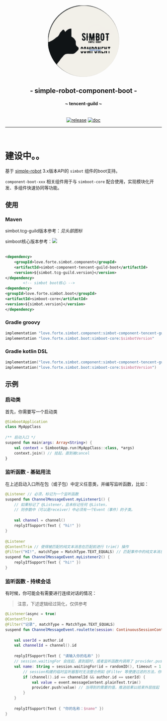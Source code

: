 <div align="center">
    <img src="../.simbot/logo.png" alt="logo" style="width:230px; height:230px; border-radius:50%; " />
    <h2>
        - simple-robot-component-boot -
    </h2>
    <h4>
        ~ tencent-guild ~
    </h4>
    <br />
<a href="https://repo1.maven.org/maven2/love/forte/simbot/component/simbot-component-tencent-guild-boot" target="_blank">
  <img alt="release" src="https://img.shields.io/maven-central/v/love.forte.simbot.component/simbot-component-tencent-guild-boot" /></a>
<a href="https://www.yuque.com/simpler-robot/simpler-robot-doc" target="_blank">
  <img alt="doc" src="https://img.shields.io/badge/doc-yuque-brightgreen" /></a>
<hr />
</div>

<br>

# 建设中。。

基于 [simple-robot](https://github.com/ForteScarlet/simpler-robot) 3.x版本API的 `simbot` 组件的boot支持。

`component-boot-xxx` 相关组件用于与 `simboot-core` 配合使用，实现模块化开发、多组件快速协同等功能。

## 使用

### Maven

simbot.tcg-guild版本参考：*见头部图标*

simboot核心版本参考：![](https://img.shields.io/maven-central/v/love.forte.simbot.boot/simboot-core)

```xml

<dependency>
    <groupId>love.forte.simbot.component</groupId>
    <artifactId>simbot-component-tencent-guild-boot</artifactId>
    <version>${simbot.tcg-guild.version}</version>
</dependency>
        <!-- simbot boot核心 -->
<dependency>
<groupId>love.forte.simbot.boot</groupId>
<artifactId>simboot-core</artifactId>
<version>${simbot.version}</version>
</dependency>
```

### Gradle groovy

```groovy
implementation "love.forte.simbot.component:simbot-component-tencent-guild-boot:$simbotTcgGuildVersion"
implementation "love.forte.simbot.boot:simboot-core:$simbotVersion"
```

### Gradle kotlin DSL

```kotlin
implementation("love.forte.simbot.component:simbot-component-tencent-guild-boot:$simbotTcgGuildVersion")
implementation("love.forte.simbot.boot:simboot-core:$simbotVersion")
```

## 示例

### 启动类

首先，你需要写一个启动类

```kotlin
@SimbootApplication
class MyAppClass

/** 启动入口 */
suspend fun main(args: Array<String>) {
    val context = SimbootApp.run(MyAppClass::class, *args)
    context.join() // 挂起，直到被cancel
}

```

### 监听函数 - 基础用法

在上述启动入口所在包（或子包）中定义任意类，并编写监听函数，比如：

```kotlin
@Listener // 必须，标记为一个监听函数
suspend fun ChannelMessageEvent.myListener1() {
    // 如果标记了 @Listener，且未标记任何 @Listen，
    // 则参数中（可以是receiver）中必须有一个Event（事件）的子类。
    
    val channel = channel() 
    replyIfSupport(Text { "hi!" })
}

@Listener
@ContentTrim // 使得被匹配的纯文本消息在匹配前进行 trim() 操作
@Filter("HI!", matchType = MatchType.TEXT_EQUALS) // 匹配事件中的纯文本消息。
suspend fun ChannelMessageEvent.myListener2() {
    replyIfSupport(Text { "hi!" })
}
```

### 监听函数 - 持续会话

有时候，你可能会有需要进行连续对话的情况：

> 注意，下述逻辑经过简化，仅供参考

```kotlin
@Listener(async = true)
@ContentTrim
@Filter("记录", matchType = MatchType.TEXT_EQUALS)
suspend fun ChannelMessageEvent.roulette(session: ContinuousSessionContext): EventResult {
    
    val userId = author.id
    val channelId = channel().id
    
    replyIfSupport(Text { "请输入你的名称" })
    // session.waitingFor 会挂起，直到超时，或者监听函数内调用了 provider.push / provider.pushException
    val name: String = session.waitingFor(id = randomID(), timeout = 1.minutes) { event: ChannelMessageEvent, context, provider ->
        // session构建的临时监听器暂时无法整合例如 @Filter 等便捷过滤的方法，你需要手动匹配事件是否是你所需要的
        if (channel().id == channelId && author.id == userId) {
            val value = event.messageContent.plainText.trim()
            provider.push(value) // 当得到的需要的值，推送结果以结束外层挂起
        }
    }
    
    replyIfSupport(Text { "你的名称：$name" })
}
```
